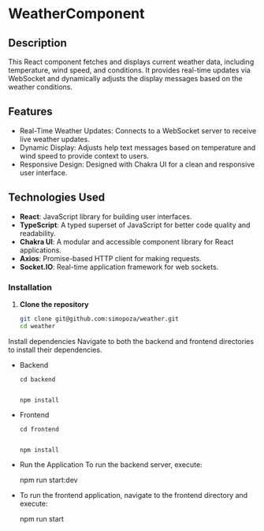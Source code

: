 # WeatherComponent

## Description
This React component fetches and displays current weather data, including temperature, wind speed, and conditions. It provides real-time updates via WebSocket and dynamically adjusts the display messages based on the weather conditions.

## Features
 - Real-Time Weather Updates: Connects to a WebSocket server to receive live weather updates.
- Dynamic Display: Adjusts help text messages based on temperature and wind speed to provide context to users.
- Responsive Design: Designed with Chakra UI for a clean and responsive user interface.

## Technologies Used
- **React**: JavaScript library for building user interfaces.
- **TypeScript**: A typed superset of JavaScript for better code quality and readability.
- **Chakra UI**: A modular and accessible component library for React applications.
- **Axios**: Promise-based HTTP client for making requests.
- **Socket.IO**: Real-time application framework for web sockets.

### Installation

1. **Clone the repository**
   ```bash
   git clone git@github.com:simopoza/weather.git
   cd weather

Install dependencies Navigate to both the backend and frontend directories to install their dependencies.

- Backend


      cd backend
      
      
      npm install


- Frontend
      
      cd frontend
      
      
      npm install

- Run the Application To run the backend server, execute:

   npm run start:dev

- To run the frontend application, navigate to the frontend directory and execute:

   npm run start
